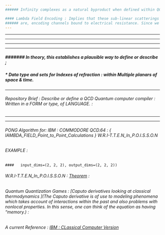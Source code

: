```yaml
---
###### Infinity complexes as a natural byproduct when defined within QCD. Generate sub-linear scattering. 

#### Lambda Field Encoding : Implies that these sub-linear scatterings
###### are, encoding channels bound to electrical resistance. Since we use scientific notation to define {space time}wave theorems. 
---
```

---
---
---
---
##### ####### In theory, this establishes a plausible way to define or describe ;

##### * Data type and sets for Indexes of refraction : within Multiple planars of space & time. 
---
###### Repository Brief : Describe or define a QCD Quantum computer compiler : Written in a FORM or type, of LANGUAGE. : 
---
---

###### PONG Algorithm for: IBM : COMMODORE QCD.64 : { lAMBDA_FIELD_Point_to_Point_Calculations } W.R.I-T.T.E.N_In_P.O.I.S.S.O.N

###### EXAMPLE : 
    
    ####   input_dims=(2, 2, 2), output_dims=(2, 2, 2))


###### W.R.I-T.T.E.N_In_P.O.I.S.S.O.N : [Theorem](https://arxiv.org/pdf/1607.06016.pdf) : 

###### Quantum Quantization Games : [Caputo derivatives looking at classical thermodynamics ](The Caputo derivative is of use to modeling phenomena which takes account of interactions within the past and also problems with nonlocal properties. In this sense, one can think of the equation as having “memory.) : 

###### A current Reference : [IBM : CLassical Computer Version](https://qiskit.org/documentation/tutorials/circuits/1_getting_started_with_qiskit.html) 






